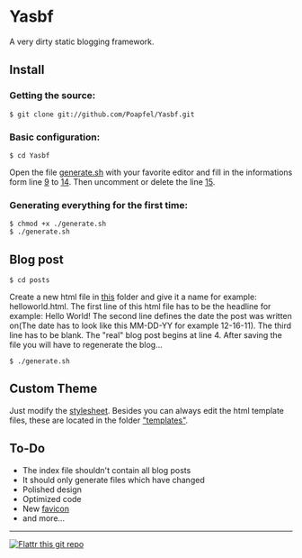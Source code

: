 # Yasbf #

A very dirty static blogging framework.

Install
--------

### Getting the source: ######

	$ git clone git://github.com/Poapfel/Yasbf.git

### Basic configuration: ######

	$ cd Yasbf

Open the file [generate.sh](https://github.com/Poapfel/Yasbf/blob/master/generate.sh) with your favorite editor and fill in the informations form line [9](https://github.com/Poapfel/Yasbf/blob/master/generate.sh#L9) to [14](https://github.com/Poapfel/Yasbf/blob/master/generate.sh#L14). Then uncomment or delete the line [15](https://github.com/Poapfel/Yasbf/blob/master/generate.sh#L15).

### Generating everything for the first time: ######

	$ chmod +x ./generate.sh
	$ ./generate.sh

Blog post
--------

	$ cd posts
	
Create a new html file in [this](https://github.com/Poapfel/Yasbf/tree/master/posts) folder and give it a name for example: helloworld.html. The first line of this html file has to be the headline for example: Hello World! The second line defines the date the post was written on(The date has to look like this MM-DD-YY for example 12-16-11). The third line has to be blank. The "real" blog post begins at line 4.
After saving the file you will have to regenerate the blog...

	$ ./generate.sh

Custom Theme
--------

Just modify the [stylesheet](https://github.com/Poapfel/Yasbf/blob/master/style.css). Besides you can always edit the html template files, these are located in the folder ["templates"](https://github.com/Poapfel/Yasbf/tree/master/templates).

To-Do
--------

- The index file shouldn't contain all blog posts
- It should only generate files which have changed
- Polished design
- Optimized code
- New [favicon](https://github.com/Poapfel/Yasbf/blob/master/images/favicon.png)
- and more...

--------

[![Flattr this git repo](http://api.flattr.com/button/flattr-badge-large.png)](https://flattr.com/submit/auto?user_id=Poapfel&url=https://github.com/Poapfel/Yasbf&title=Yasbf&language=en_GB&tags=github&category=software)
